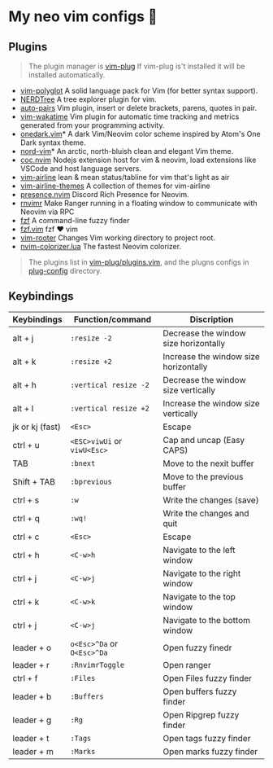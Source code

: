 # My neo vim configs 🥰

## Plugins

> The plugin manager is [vim-plug](https://github.com/junegunn/vim-plug)
> If vim-plug is't installed it will be installed automatically.

- [vim-polyglot](https://github.com/sheerun/vim-polyglot) A solid language pack for Vim (for better syntax support).
- [NERDTree](https://github.com/preservim/nerdtree) A tree explorer plugin for vim.
- [auto-pairs](https://github.com/jiangmiao/auto-pairs) Vim plugin, insert or delete brackets, parens, quotes in pair.
- [vim-wakatime](https://github.com/wakatime/vim-wakatime) Vim plugin for automatic time tracking and metrics generated from your programming activity.
- [onedark.vim](https://github.com/joshdick/onedark.vim)* A dark Vim/Neovim color scheme inspired by Atom's One Dark syntax theme.
- [nord-vim](https://github.com/arcticicestudio/nord-vim)* An arctic, north-bluish clean and elegant Vim theme.
- [coc.nvim](https://github.com/neoclide/coc.nvim) Nodejs extension host for vim & neovim, load extensions like VSCode and host language servers.
- [vim-airline](https://github.com/vim-airline/vim-airline) lean & mean status/tabline for vim that's light as air
- [vim-airline-themes](https://github.com/vim-airline/vim-airline-themes) A collection of themes for vim-airline
- [presence.nvim](https://github.com/andweeb/presence.nvim) Discord Rich Presence for Neovim.
- [rnvimr](https://github.com/kevinhwang91/rnvimr) Make Ranger running in a floating window to communicate with Neovim via RPC
- [fzf](https://github.com/junegunn/fzf) A command-line fuzzy finder
- [fzf.vim](https://github.com/junegunn/fzf.vim) fzf ❤ vim
- [vim-rooter](https://github.com/airblade/vim-rooter) Changes Vim working directory to project root.
- [nvim-colorizer.lua](https://github.com/norcalli/nvim-colorizer.lua) The fastest Neovim colorizer.


> The plugins list in [vim-plug/plugins.vim](./vim-plug/plugins.vim),
> and the plugns configs in [plug-config](./plug-config) directory.

## Keybindings

| Keybindings       | Function/command          | Discription                           |
| ------------------| ------------------------- | ------------------------------------- |
| alt + j           | `:resize -2`              | Decrease the window size horizontally |
| alt + k           | `:resize +2`              | Increase the window size horizontally |
| alt + h           | `:vertical resize -2`     | Decrease the window size vertically   |
| alt + l           | `:vertical resize +2`     | Increase the window size vertically   |
| jk or kj  (fast)  | `<Esc>`                   | Escape                                |
| ctrl + u          | `<ESC>viwUi` or `viwU<Esc>` |  Cap and uncap (Easy CAPS)          |
| TAB               | `:bnext`                   | Move to the nexit buffer             |
| Shift + TAB       | `:bprevious`               | Move to the previous buffer          |
| ctrl + s          | `:w`                       | Write the changes (save)             |
| ctrl + q          | `:wq!`                     | Write the changes and quit           |
| ctrl + c          | `<Esc>`                    | Escape                               |
| ctrl + h          | `<C-w>h`                   | Navigate to the left window          |
| ctrl + j          | `<C-w>j`                   | Navigate to the right window         |
| ctrl + k          | `<C-w>k`                   | Navigate to the top window           |
| ctrl + j          | `<C-w>j`                   | Navigate to the bottom window        |
| leader + o        | `o<Esc>^Da` or `O<Esc>^Da` | Open fuzzy finedr                    |
| leader + r        | `:RnvimrToggle`            | Open ranger                          |
| ctrl + f          | `:Files`                   | Open Files fuzzy finder              |
| leader + b        | `:Buffers`                 | Open buffers fuzzy finder            |
| leader + g        | `:Rg`                      | Open Ripgrep fuzzy finder            |
| leader + t        | `:Tags`                    | Open tags fuzzy finder               |
| leader + m        | `:Marks`                   | Open marks fuzzy finder              |


